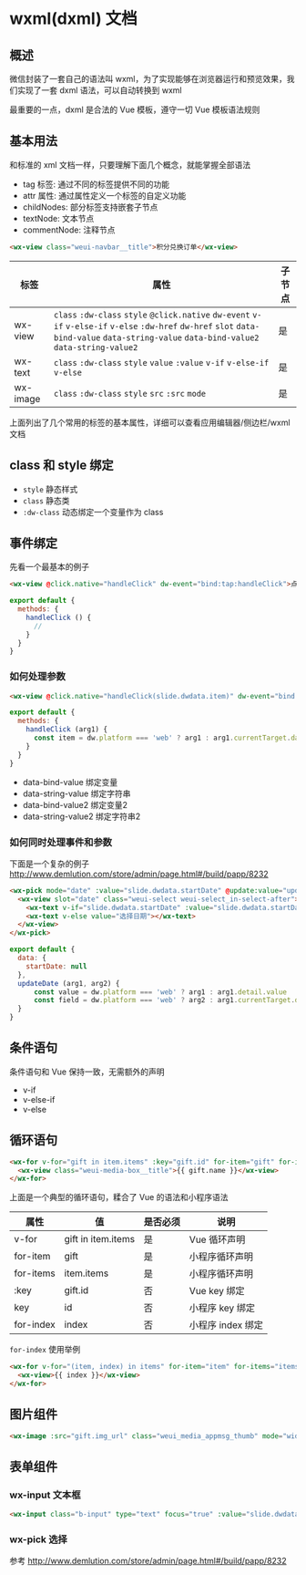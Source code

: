 # wxml(dxml) 文档

## 概述

微信封装了一套自己的语法叫 wxml，为了实现能够在浏览器运行和预览效果，我们实现了一套 dxml 语法，可以自动转换到 wxml

最重要的一点，dxml 是合法的 Vue 模板，遵守一切 Vue 模板语法规则

## 基本用法

和标准的 xml 文档一样，只要理解下面几个概念，就能掌握全部语法

- tag 标签: 通过不同的标签提供不同的功能
- attr 属性: 通过属性定义一个标签的自定义功能
- childNodes: 部分标签支持嵌套子节点
- textNode: 文本节点
- commentNode: 注释节点

```html
<wx-view class="weui-navbar__title">积分兑换订单</wx-view>
```

| 标签       | 属性                                       | 子节点  |
| -------- | ---------------------------------------- | ---- |
| wx-view  | `class` `:dw-class` `style` `@click.native` `dw-event` `v-if` `v-else-if` `v-else` `:dw-href` `dw-href` `slot` `data-bind-value` `data-string-value` `data-bind-value2` `data-string-value2` | 是    |
| wx-text  | `class` `:dw-class` `style` `value` `:value` `v-if` `v-else-if` `v-else` | 是    |
| wx-image | `class` `:dw-class` `style` `src` `:src` `mode` | 是    |

上面列出了几个常用的标签的基本属性，详细可以查看应用编辑器/侧边栏/wxml 文档

## class 和 style 绑定

- `style` 静态样式
- `class` 静态类
- `:dw-class` 动态绑定一个变量作为 class

## 事件绑定

先看一个最基本的例子

```html
<wx-view @click.native="handleClick" dw-event="bind:tap:handleClick">点击</wx-view>
```

```javascript
export default {
  methods: {
    handleClick () {
      //
    }
  }
}
```
### 如何处理参数

```html
<wx-view @click.native="handleClick(slide.dwdata.item)" dw-event="bind:tap:handleClick" data-bind-value="slide.dwdata.item">点击</wx-view>
```

```javascript
export default {
  methods: {
    handleClick (arg1) {
      const item = dw.platform === 'web' ? arg1 : arg1.currentTarget.dataset.bindValue
    }
  }
}
```

- data-bind-value 绑定变量
- data-string-value 绑定字符串
- data-bind-value2 绑定变量2
- data-string-value2 绑定字符串2

### 如何同时处理事件和参数

下面是一个复杂的例子 http://www.demlution.com/store/admin/page.html#/build/papp/8232

```html
<wx-pick mode="date" :value="slide.dwdata.startDate" @update:value="updateDate($event, 'startDate')" dw-event="bind:change:updateDate" data-string-value="startDate">
  <wx-view slot="date" class="weui-select weui-select_in-select-after">
    <wx-text v-if="slide.dwdata.startDate" :value="slide.dwdata.startDate"></wx-text>
    <wx-text v-else value="选择日期"></wx-text>
  </wx-view>
</wx-pick>
```

```javascript
export default {
  data: {
    startDate: null
  },
  updateDate (arg1, arg2) {
      const value = dw.platform === 'web' ? arg1 : arg1.detail.value
      const field = dw.platform === 'web' ? arg2 : arg1.currentTarget.dataset.stringValue
  }
}
```
## 条件语句

条件语句和 Vue 保持一致，无需额外的声明

- v-if
- v-else-if
- v-else

## 循环语句

```html
<wx-for v-for="gift in item.items" :key="gift.id" for-item="gift" for-items="item.items" for-key="id">
  <wx-view class="weui-media-box__title">{{ gift.name }}</wx-view>
</wx-for>
```

上面是一个典型的循环语句，糅合了 Vue 的语法和小程序语法

| 属性        | 值                  | 是否必须 | 说明           |
| --------- | ------------------ | ---- | ------------ |
| v-for     | gift in item.items | 是    | Vue 循环声明     |
| for-item  | gift               | 是    | 小程序循环声明      |
| for-items | item.items         | 是    | 小程序循环声明      |
| :key      | gift.id            | 否    | Vue key 绑定   |
| key       | id                 | 否    | 小程序 key 绑定   |
| for-index | index              | 否    | 小程序 index 绑定 |

`for-index` 使用举例

```html
<wx-for v-for="(item, index) in items" for-item="item" for-items="items" for-key="index">
  <wx-view>{{ index }}</wx-view>
</wx-for>
```

## 图片组件

```html
<wx-image :src="gift.img_url" class="weui_media_appmsg_thumb" mode="widthFix"></wx-image>
```

## 表单组件

### wx-input 文本框

```html
<wx-input class="b-input" type="text" focus="true" :value="slide.dwdata.name" placeholder="饭局主题" @update:value="updateInput" dw-event="bind:input:updateInput"></wx-input>
```

### wx-pick 选择

参考 http://www.demlution.com/store/admin/page.html#/build/papp/8232

